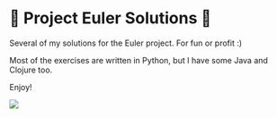 # 🍟 Project Euler Solutions 🍟

Several of my solutions for the Euler project. For fun or profit :)

Most of the exercises are written in Python, but I have some Java and Clojure too.

Enjoy!

![](http://projecteuler.net/profile/bytegirl.png)


